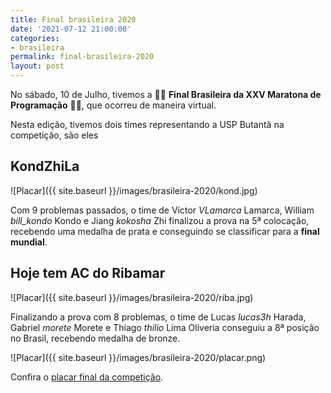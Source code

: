 ```yaml
---
title: Final brasileira 2020
date: '2021-07-12 21:00:00'
categories:
- brasileira
permalink: final-brasileira-2020
layout: post
---
```


No sábado, 10 de Julho, tivemos a 🎈🎈 **Final Brasileira da XXV Maratona de Programação** 🎈🎈, que ocorreu de maneira virtual.

Nesta edição, tivemos dois times representando a USP Butantã na competição, são eles

## **KondZhiLa**

![Placar]({{ site.baseurl }}/images/brasileira-2020/kond.jpg)

Com 9 problemas passados, o time de Víctor _VLamarca_ Lamarca, William _bill_kondo_ Kondo e Jiang _kokosha_ Zhi finalizou a prova na 5ª colocação, recebendo uma medalha de prata e conseguindo se classificar para a **final mundial**.

## **Hoje tem AC do Ribamar**

![Placar]({{ site.baseurl }}/images/brasileira-2020/riba.jpg)

Finalizando a prova com 8 problemas, o time de Lucas _lucas3h_ Harada, Gabriel _morete_ Morete e Thiago _thilio_ Lima Oliveria conseguiu a 8ª posição no Brasil, recebendo medalha de bronze.


![Placar]({{ site.baseurl }}/images/brasileira-2020/placar.png)

Confira o [placar final da competição](https://scorelatam.naquadah.com.br/latam-2020/#).